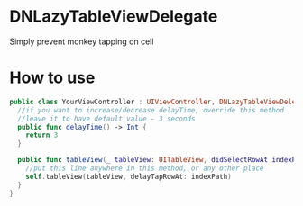 # DNLazyTableViewDelegate
Simply prevent monkey tapping on cell

# How to use

```swift
public class YourViewController : UIViewController, DNLazyTableViewDelegate {
  //if you want to increase/decrease delayTime, override this method
  //leave it to have default value - 3 seconds
  public func delayTime() -> Int {
    return 3
  }

  public func tableView(_ tableView: UITableView, didSelectRowAt indexPath: IndexPath) {
    //put this line anywhere in this method, or any other place 
    self.tableView(tableView, delayTapRowAt: indexPath)
  }
}
```

